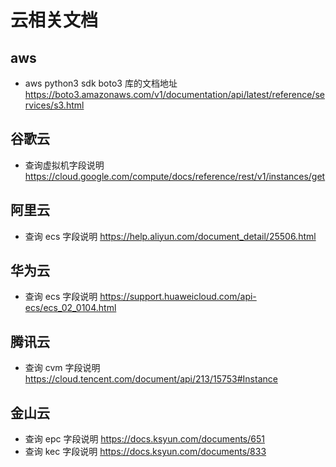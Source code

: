 # 云相关文档

## aws

- aws python3 sdk boto3 库的文档地址
  https://boto3.amazonaws.com/v1/documentation/api/latest/reference/services/s3.html

## 谷歌云

- 查询虚拟机字段说明
  https://cloud.google.com/compute/docs/reference/rest/v1/instances/get

## 阿里云

- 查询 ecs 字段说明
  https://help.aliyun.com/document_detail/25506.html

## 华为云

- 查询 ecs 字段说明
  https://support.huaweicloud.com/api-ecs/ecs_02_0104.html

## 腾讯云

- 查询 cvm 字段说明
  https://cloud.tencent.com/document/api/213/15753#Instance

## 金山云

- 查询 epc 字段说明
  https://docs.ksyun.com/documents/651
- 查询 kec 字段说明
  https://docs.ksyun.com/documents/833
